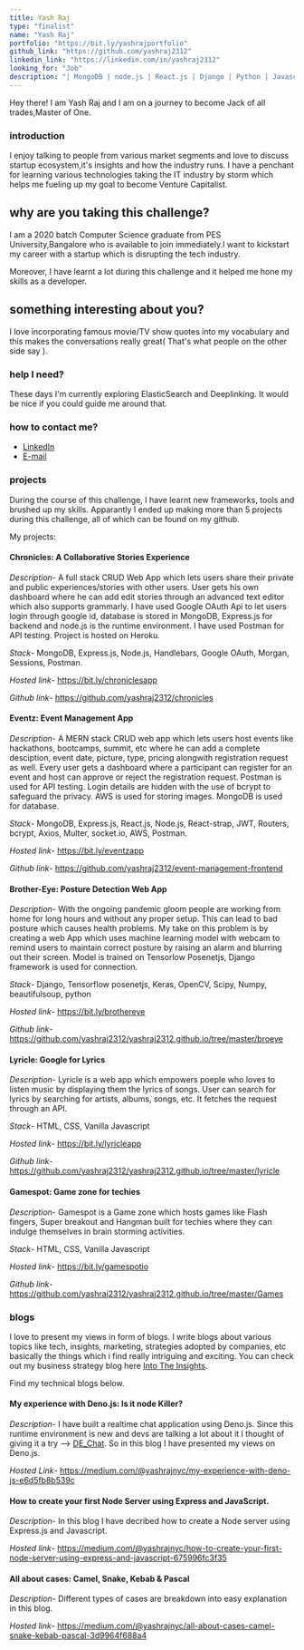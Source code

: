 ```yaml
---
title: Yash Raj
type: "finalist"
name: "Yash Raj"
portfolio: "https://bit.ly/yashrajportfolio"
github_link: "https://github.com/yashraj2312"
linkedin_link: "https://linkedin.com/in/yashraj2312"
looking_for: "Job"
description: "| MongoDB | node.js | React.js | Django | Python | Javascript | AWS | JIRA |"
---
```


Hey there! I am Yash Raj and I am on a journey to become Jack of all trades,Master of One.

### introduction

I enjoy talking to people from various market segments and love to discuss startup ecosystem,it's insights and how the industry runs. I have a penchant for learning various technologies taking the IT industry by storm which helps me fueling up my goal to become Venture Capitalist. 

## why are you taking this challenge?

I am a 2020 batch Computer Science graduate from PES University,Bangalore who is available to join immediately.I want to kickstart my career with a startup which is disrupting the tech industry.

Moreover, I have learnt a lot during this challenge and it helped me hone my skills as a developer.

## something interesting about you?

I love incorporating famous movie/TV show quotes into my vocabulary and this makes the conversations really great( That's what people on the other side say ).

### help I need?

These days I'm currently exploring ElasticSearch and Deeplinking. It would be nice if you could guide me around that. 

### how to contact me?

- [LinkedIn](https://linkedin.com/in/yashraj2312)
- [E-mail](mailto:yashrajsrivastava2312@gmail.com)

### projects

During the course of this challenge, I have learnt new frameworks, tools and brushed up my skills. Apparantly I ended up making more than 5 projects during this challenge, all of which can be found on my github.  

My projects:

#### Chronicles: A Collaborative Stories Experience

_Description_- A full stack CRUD Web App which lets users share their private and public experiences/stories with other users. User gets his own dashboard where he can add edit stories through an advanced text editor which also supports grammarly. I have used Google OAuth Api to let users login through google id, database is stored in MongoDB, Express.js for backend and node.js is the runtime environment. I have used Postman for API testing. Project is hosted on Heroku. 

_Stack_- MongoDB, Express.js, Node.js, Handlebars, Google OAuth, Morgan, Sessions, Postman.

_Hosted link_- https://bit.ly/chroniclesapp

_Github link_- https://github.com/yashraj2312/chronicles

#### Eventz: Event Management App

_Description_- A MERN stack CRUD web app which lets users host events like hackathons, bootcamps, summit, etc where he can add a complete desciption, event date, picture, type, pricing alongwith registration request as well. Every user gets a dashboard where a participant can register for an event and host can approve or reject the registration request. Postman is used for API testing. Login details are hidden with the use of bcrypt to safeguard the privacy. AWS is used for storing images. MongoDB is used for database.

_Stack_- MongoDB, Express.js, React.js, Node.js, React-strap, JWT, Routers, bcrypt, Axios, Multer, socket.io, AWS, Postman.

_Hosted link_- https://bit.ly/eventzapp

_Github link_- https://github.com/yashraj2312/event-management-frontend

#### Brother-Eye: Posture Detection Web App

_Description_- With the ongoing pandemic gloom people are working from home for long hours and without any proper setup. This can lead to bad posture which causes health problems. My take on this problem is by creating a web App which uses machine learning model with webcam to remind users to maintain correct posture by raising an alarm and blurring out their screen. Model is trained on Tensorlow Posenetjs, Django framework is used for connection.

_Stack_- Django, Tensorflow posenetjs, Keras, OpenCV, Scipy, Numpy, beautifulsoup, python

_Hosted link_- https://bit.ly/brothereye

_Github link_- https://github.com/yashraj2312/yashraj2312.github.io/tree/master/broeye

#### Lyricle: Google for Lyrics

_Description_- Lyricle is a web app which empowers poeple who loves to listen music by displaying them the lyrics of songs. User can search for lyrics by searching for artists, albums, songs, etc. It fetches the request through an API.  

_Stack_- HTML, CSS, Vanilla Javascript

_Hosted link_- https://bit.ly/lyricleapp

_Github link_- https://github.com/yashraj2312/yashraj2312.github.io/tree/master/lyricle

#### Gamespot: Game zone for techies

_Description_- Gamespot is a Game zone which hosts games like Flash fingers, Super breakout and Hangman built for techies where they can indulge themselves in brain storming activities.

_Stack_- HTML, CSS, Vanilla Javascript

_Hosted link_- https://bit.ly/gamespotio

_Github link_- https://github.com/yashraj2312/yashraj2312.github.io/tree/master/Games


### blogs

I love to present my views in form of blogs. I write blogs about various topics like tech, insights, marketing, strategies adopted by companies, etc basically the things which i find really intriguing and exciting. You can check out my business strategy blog here [Into The Insights](https://www.intotheinsights.com/articles).

Find my technical blogs below.

#### My experience with Deno.js: Is it node Killer?

_Description_- I have built a realtime chat application using Deno.js. Since this runtime environment is new and devs are talking a lot about it I thought of giving it a try --> [DE_Chat](https://github.com/yashraj2312/deno_realtime_chat). So in this blog I have presented my views on Deno.js.

_Hosted Link_- https://medium.com/@yashrajnyc/my-experience-with-deno-js-e6d5fb8b539c

#### How to create your first Node Server using Express and JavaScript.

_Description_- In this blog I have decribed how to create a Node server using Express.js and Javascript.

_Hosted link_- https://medium.com/@yashrajnyc/how-to-create-your-first-node-server-using-express-and-javascript-675996fc3f35

#### All about cases: Camel, Snake, Kebab & Pascal

_Description_- Different types of cases are breakdown into easy explanation in this blog.

_Hosted link_- https://medium.com/@yashrajnyc/all-about-cases-camel-snake-kebab-pascal-3d9964f688a4
